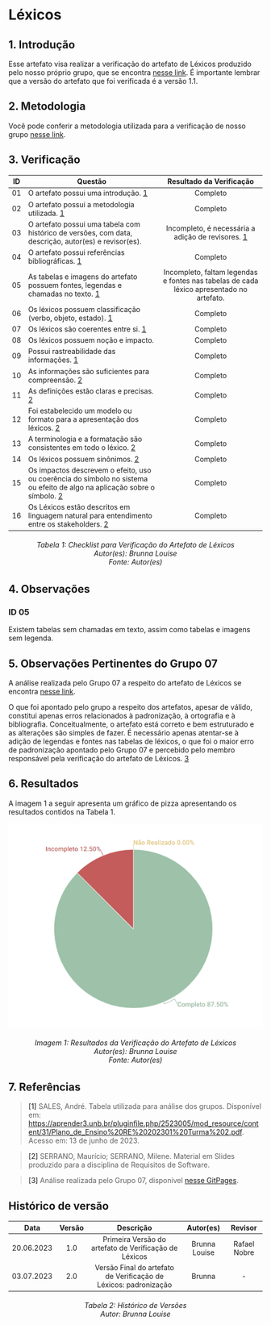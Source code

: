 # Léxicos

## 1. Introdução
Esse artefato visa realizar a verificação do artefato de Léxicos produzido pelo nosso próprio grupo, que se encontra [nesse link](../modelagem/lexico.md).
É importante lembrar que a versão do artefato que foi verificada é a versão 1.1. 

## 2. Metodologia
Você pode conferir a metodologia utilizada para a verificação de nosso grupo [nesse link](./planejamento.md).

## 3. Verificação

| ID |Questão| Resultado da Verificação |
| :---: | --- | :---: |
| 01 | O artefato possui uma introdução. [1](#1) | Completo |
| 02 | O artefato possui a metodologia utilizada. [1](#1)  | Completo |
| 03 | O artefato possui uma tabela com histórico de versões, com data, descrição, autor(es) e revisor(es).  | Incompleto, é necessária a adição de revisores. [1](#1)|
| 04 | O artefato possui referências bibliográficas. [1](#1)  | Completo |
| 05 | As tabelas e imagens do artefato possuem fontes, legendas e chamadas no texto. [1](#1) | Incompleto, faltam legendas e fontes nas tabelas de cada léxico apresentado no artefato. |
| 06 | Os léxicos possuem classificação (verbo, objeto, estado). [1](#1)| Completo |
| 07 | Os léxicos são coerentes entre si. [1](#1)| Completo |
| 08 | Os léxicos possuem noção e impacto. | Completo |
| 09 | Possui rastreabilidade das informações. [1](#1)| Completo |
| 10 | As informações são suficientes para compreensão. [2](#2) | Completo |
| 11 | As definições estão claras e precisas. [2](#2)| Completo |
| 12 | Foi estabelecido um modelo ou formato para a apresentação dos léxicos. [2](#2) | Completo |
| 13 | A terminologia e a formatação são consistentes em todo o léxico. [2](#2) | Completo |
| 14 | Os léxicos possuem sinônimos. [2](#2) | Completo |
| 15 | Os impactos descrevem o efeito, uso ou coerência do símbolo no sistema ou efeito de algo na aplicação sobre o símbolo. [2](#2)| Completo |
| 16 | Os Léxicos estão descritos em linguagem natural para entendimento entre os stakeholders. [2](#2) | Completo |

<h6 align = "center"> Tabela 1: Checklist para Verificação do Artefato de Léxicos
<br> Autor(es): Brunna Louise
<br>Fonte: Autor(es)</h6>


## 4. Observações 
### ID 05
Existem tabelas sem chamadas em texto, assim como tabelas e imagens sem legenda.

## 5. Observações Pertinentes do Grupo 07
A análise realizada pelo Grupo 07 a respeito do artefato de Léxicos se encontra [nesse link](https://requisitos-de-software.github.io/2023.1-Petz/analise/teste/lexicos/).

O que foi apontado pelo grupo a respeito dos artefatos, apesar de válido, constitui apenas erros relacionados à padronização, à ortografia e à bibliografia. Conceitualmente, o artefato está correto e bem estruturado e as alterações são simples de fazer. É necessário apenas atentar-se à adição de legendas e fontes nas tabelas de léxicos, o que foi o maior erro de padronização apontado pelo Grupo 07 e percebido pelo membro responsável pela verificação do artefato de Léxicos. [3](#3)

## 6. Resultados
A imagem 1 a seguir apresenta um gráfico de pizza apresentando os resultados contidos na Tabela 1.

![Resultados Léxicos](./verifica_lexicos08.png)
<h6 align = "center"> Imagem 1: Resultados da Verificação do Artefato de Léxicos
<br> Autor(es): Brunna Louise
<br>Fonte: Autor(es)</h6>

## 7. Referências

> <a id="1">[1]</a> SALES, André. Tabela utilizada para análise dos grupos. Disponível em: https://aprender3.unb.br/pluginfile.php/2523005/mod_resource/content/31/Plano_de_Ensino%20RE%20202301%20Turma%202.pdf. Acesso em: 13 de junho de 2023. 

> <a id="1">[2]</a> SERRANO, Maurício; SERRANO, Milene. Material em Slides produzido para a disciplina de Requisitos de Software.

> <a id="1">[3]</a> Análise realizada pelo Grupo 07, disponível [nesse GitPages](https://requisitos-de-software.github.io/2023.1-Petz/).

## Histórico de versão
|    Data    | Versão | Descrição                                                                      | Autor(es)  | Revisor  |
| :--------: | :----: | :----------------------------------------------------------------------------: | :--------: | :------: |
| 20.06.2023 | 1.0    | Primeira Versão do artefato de Verificação de Léxicos |   Brunna Louise   | Rafael Nobre  |
| 03.07.2023 | 2.0    | Versão Final do artefato de Verificação de Léxicos: padronização |   Brunna   | -  |

<h6 align = "center"> Tabela 2: Histórico de Versões
<br> Autor: Brunna Louise </h6>

